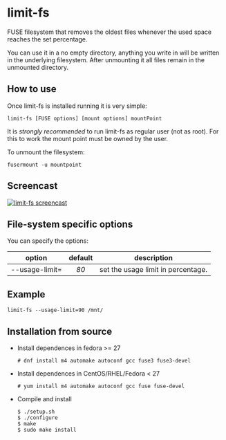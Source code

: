 # limit-fs
FUSE filesystem that removes the oldest files whenever the used space
reaches the set percentage.

You can use it in a no empty directory, anything you write in will be
written in the underlying filesystem. After unmounting it all files
remain in the unmounted directory.

## How to use
Once limit-fs is installed running it is very simple:

```
limit-fs [FUSE options] [mount options] mountPoint
```
It is _strongly recommended_ to run limit-fs as regular user (not as
root). For this to work the mount point must be owned by the user.

To unmount the filesystem:
```
fusermount -u mountpoint
```

## Screencast
[![limit-fs screencast](https://asciinema.org/a/228205.png)](https://asciinema.org/a/228205)

## File-system specific options

You can specify the options:

| option | default | description |
|:-:|:-:|---|
| --usage-limit=<d>  | *80* | set the usage limit in percentage. |

## Example
```
limit-fs --usage-limit=90 /mnt/
```

## Installation from source

 * Install dependences in fedora >= 27
   ```
   # dnf install m4 automake autoconf gcc fuse3 fuse3-devel
   ```

 * Install dependences in CentOS/RHEL/Fedora < 27
   ```
   # yum install m4 automake autoconf gcc fuse fuse-devel
   ```

 * Compile and install
   ```
   $ ./setup.sh
   $ ./configure
   $ make
   $ sudo make install
   ```
